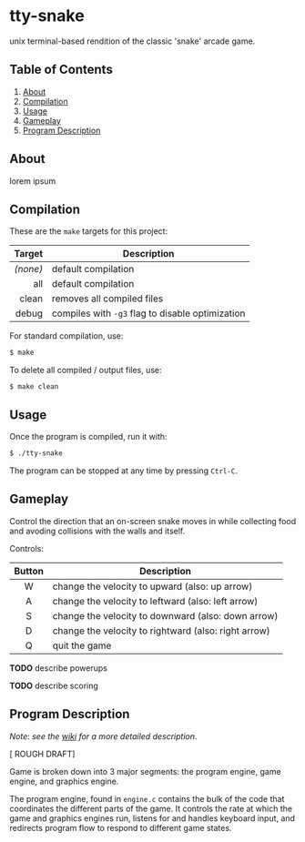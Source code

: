 # tty-snake

unix terminal-based rendition of the classic 'snake' arcade game.


## Table of Contents

1. [About](#about)
2. [Compilation](#compilation)
3. [Usage](#usage)
4. [Gameplay](#gameplay)
5. [Program Description](#program-description)


## About

lorem ipsum


## Compilation

These are the `make` targets for this project:

| Target | Description |
|-------:|-------------|
| _(none)_ | default compilation |
| all | default compilation |
| clean | removes all compiled files |
| debug | compiles with `-g3` flag to disable optimization |

For standard compilation, use:

```bash
$ make
```

To delete all compiled / output files, use:

```
$ make clean
```

## Usage

Once the program is compiled, run it with:

```bash
$ ./tty-snake
```

The program can be stopped at any time by pressing `Ctrl-C`.


## Gameplay

Control the direction that an on-screen snake moves in while collecting food and avoding collisions with the walls and itself.

Controls:

| Button | Description |
|:------:|-------------|
| W | change the velocity to upward (also: up arrow) |
| A | change the velocity to leftward (also: left arrow) |
| S | change the velocity to downward (also: down arrow) |
| D | change the velocity to rightward (also: right arrow) |
| Q | quit the game |


**TODO** describe powerups


**TODO** describe scoring


## Program Description

*Note*: _see the [wiki](program-description) for a more detailed description_.

[ ROUGH DRAFT]

Game is broken down into 3 major segments: the program engine, game engine, and graphics engine.

The program engine, found in `engine.c` contains the bulk of the code that coordinates the different parts of the game. It controls the rate at which the game and graphics engines run, listens for and handles keyboard input, and redirects program flow to respond to different game states.

